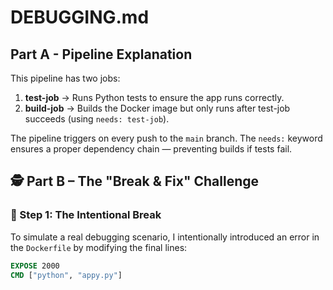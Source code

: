 # DEBUGGING.md

## Part A - Pipeline Explanation
This pipeline has two jobs:
1. **test-job** → Runs Python tests to ensure the app runs correctly.
2. **build-job** → Builds the Docker image but only runs after test-job succeeds (using `needs: test-job`).

The pipeline triggers on every push to the `main` branch.
The `needs:` keyword ensures a proper dependency chain — preventing builds if tests fail.

## 🕵️ Part B – The "Break & Fix" Challenge

### 🔹 Step 1: The Intentional Break
To simulate a real debugging scenario, I intentionally introduced an error in the `Dockerfile` by modifying the final lines:
```Dockerfile
EXPOSE 2000
CMD ["python", "appy.py"]